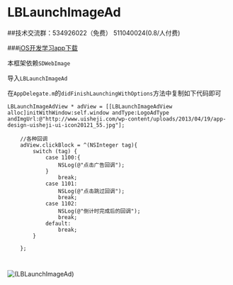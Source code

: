 # LBLaunchImageAd

##技术交流群：534926022（免费） 511040024(0.8/人付费)

###[iOS开发学习app下载](https://itunes.apple.com/cn/app/it-blog-for-ios-developers/id1067787090?mt=8)

本框架依赖`SDWebImage`

导入`LBLaunchImageAd`

在`AppDelegate.m`的`didFinishLaunchingWithOptions`方法中复制如下代码即可

```
LBLaunchImageAdView * adView = [[LBLaunchImageAdView alloc]initWithWindow:self.window andType:LogoAdType andImgUrl:@"http://www.uisheji.com/wp-content/uploads/2013/04/19/app-design-uisheji-ui-icon20121_55.jpg"];
    
    //各种回调
    adView.clickBlock = ^(NSInteger tag){
        switch (tag) {
            case 1100:{
                NSLog(@"点击广告回调");
            }
                break;
            case 1101:
                NSLog(@"点击跳过回调");
                break;
            case 1102:
                NSLog(@"倒计时完成后的回调");
                break;
            default:
                break;
        }
       
    };



```

![(LBLaunchImageAd)](https://github.com/AllLuckly/LBLaunchImageAd/blob/master/Untitled.gif?raw=true)
